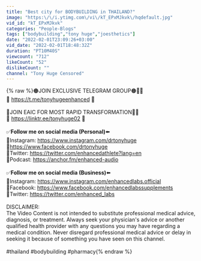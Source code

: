 ```yaml
---
title: "Best city for BODYBUILDING in THAILAND?"
image: "https:\/\/i.ytimg.com\/vi\/kT_EPxMJkvk\/hqdefault.jpg"
vid_id: "kT_EPxMJkvk"
categories: "People-Blogs"
tags: ["bodybuilding","tony huge","joesthetics"]
date: "2022-02-01T23:09:26+03:00"
vid_date: "2022-02-01T18:48:32Z"
duration: "PT10M40S"
viewcount: "712"
likeCount: "52"
dislikeCount: ""
channel: "Tony Huge Censored"
---
```

{% raw %}🟠JOIN EXCLUSIVE TELEGRAM GROUP🟠💪🏽<br />🔷 <a rel="nofollow" target="blank" href="https://t.me/tonyhugeenhanced">https://t.me/tonyhugeenhanced</a> 🔷<br /><br />🧬JOIN EAIC FOR MOST RAPID TRANSFORMATION💪🏽<br />🔷 <a rel="nofollow" target="blank" href="https://linktr.ee/tonyhuge02">https://linktr.ee/tonyhuge02</a> 🔷<br /><br />✅**Follow me on social media (Personal)**⬅️<br />🔹Instagram: <a rel="nofollow" target="blank" href="https://www.instagram.com/drtonyhuge">https://www.instagram.com/drtonyhuge</a><br />🔹<a rel="nofollow" target="blank" href="https://www.facebook.com/drtonyhuge">https://www.facebook.com/drtonyhuge</a><br />🔹Twitter: <a rel="nofollow" target="blank" href="https://twitter.com/enhancedathlete?lang=en">https://twitter.com/enhancedathlete?lang=en</a><br />🔹Podcast: <a rel="nofollow" target="blank" href="https://anchor.fm/enhanced-audio">https://anchor.fm/enhanced-audio</a><br /><br />✅**Follow me on social media (Business)**⬅️<br />🔺Instagram: <a rel="nofollow" target="blank" href="https://www.instagram.com/enhancedlabs.official">https://www.instagram.com/enhancedlabs.official</a><br />🔺Facebook: <a rel="nofollow" target="blank" href="https://www.facebook.com/enhancedlabssupplements">https://www.facebook.com/enhancedlabssupplements</a><br />🔺Twitter: <a rel="nofollow" target="blank" href="https://twitter.com/enhanced_labs">https://twitter.com/enhanced_labs</a><br /><br />DISCLAIMER:<br />The Video Content is not intended to substitute professional medical advice, diagnosis, or treatment. Always seek your physician's advice or another qualified health provider with any questions you may have regarding a medical condition. Never disregard professional medical advice or delay in seeking it because of something you have seen on this channel.<br /><br />#thailand #bodybuilding #pharmacy{% endraw %}
